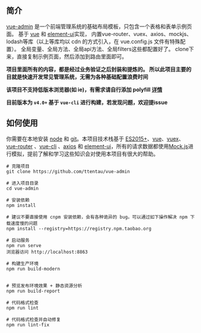  
## 简介

[vue-admin](https://github.com/ttentau/vue-admin) 是一个前端管理系统的基础布局模板，只包含一个表格和表单示例页面。
基于 [vue](https://github.com/vuejs/vue) 和 [element-ui](https://github.com/ElemeFE/element)实现，
内置vue-router、vuex、axios、mockjs、lodash等库（以上等库均以 cdn 的方式引入，在 vue.config.js 文件有特殊配置）。
全局变量、全局方法、全局api方法、全局filters这些都配置好了。
clone下来，直接复制示例页面，然后添加到路由里面即可。



**项目里面所有的内容，都是经过业务验证之后封装和提炼的。
所以此项目主要的目就是快速开发常见管理系统，无需为各种基础配置浪费时间**

**该项目不支持低版本浏览器(如 ie)，有需求请自行添加 polyfill [详情](https://github.com/PanJiaChen/vue-element-admin/wiki#babel-polyfill)**

**目前版本为 `v4.0+` 基于 `vue-cli` 进行构建，若发现问题，欢迎提issue**

## 如何使用

你需要在本地安装 [node](http://nodejs.org/) 和 [git](https://git-scm.com/)。本项目技术栈基于 [ES2015+](http://es6.ruanyifeng.com/)、[vue](https://cn.vuejs.org/index.html)、[vuex](https://vuex.vuejs.org/zh-cn/)、[vue-router](https://router.vuejs.org/zh-cn/) 、[vue-cli](https://github.com/vuejs/vue-cli) 、[axios](https://github.com/axios/axios) 和 [element-ui](https://github.com/ElemeFE/element)，所有的请求数据都使用[Mock.js](https://github.com/nuysoft/Mock)进行模拟，提前了解和学习这些知识会对使用本项目有很大的帮助。

```
# 克隆项目
git clone https://github.com/ttentau/vue-admin

# 进入项目目录
cd vue-admin

# 安装依赖
npm install

# 建议不要直接使用 cnpm 安装依赖，会有各种诡异的 bug。可以通过如下操作解决 npm 下载速度慢的问题
npm install --registry=https://registry.npm.taobao.org

# 启动服务
npm run serve
浏览器访问 http://localhost:8863

# 构建生产环境
npm run build-modern


# 预览发布环境效果 + 静态资源分析
npm run build-report

# 代码格式检查
npm run lint

# 代码格式检查并自动修复
npm run lint-fix
```
